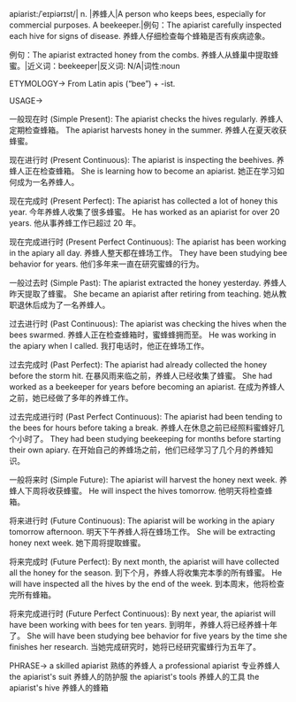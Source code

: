 apiarist:/ˈeɪpiərɪst/| n. |养蜂人|A person who keeps bees, especially for commercial purposes.  A beekeeper.|例句：The apiarist carefully inspected each hive for signs of disease. 养蜂人仔细检查每个蜂箱是否有疾病迹象。

例句：The apiarist extracted honey from the combs. 养蜂人从蜂巢中提取蜂蜜。|近义词：beekeeper|反义词: N/A|词性:noun


ETYMOLOGY->
From Latin apis (“bee”) + -ist.

USAGE->

一般现在时 (Simple Present):
The apiarist checks the hives regularly. 养蜂人定期检查蜂箱。
The apiarist harvests honey in the summer. 养蜂人在夏天收获蜂蜜。

现在进行时 (Present Continuous):
The apiarist is inspecting the beehives. 养蜂人正在检查蜂箱。
She is learning how to become an apiarist. 她正在学习如何成为一名养蜂人。


现在完成时 (Present Perfect):
The apiarist has collected a lot of honey this year. 今年养蜂人收集了很多蜂蜜。
He has worked as an apiarist for over 20 years. 他从事养蜂工作已超过 20 年。

现在完成进行时 (Present Perfect Continuous):
The apiarist has been working in the apiary all day. 养蜂人整天都在蜂场工作。
They have been studying bee behavior for years. 他们多年来一直在研究蜜蜂的行为。


一般过去时 (Simple Past):
The apiarist extracted the honey yesterday. 养蜂人昨天提取了蜂蜜。
She became an apiarist after retiring from teaching. 她从教职退休后成为了一名养蜂人。


过去进行时 (Past Continuous):
The apiarist was checking the hives when the bees swarmed. 养蜂人正在检查蜂箱时，蜜蜂蜂拥而至。
He was working in the apiary when I called. 我打电话时，他正在蜂场工作。


过去完成时 (Past Perfect):
The apiarist had already collected the honey before the storm hit. 在暴风雨来临之前，养蜂人已经收集了蜂蜜。
She had worked as a beekeeper for years before becoming an apiarist. 在成为养蜂人之前，她已经做了多年的养蜂工作。


过去完成进行时 (Past Perfect Continuous):
The apiarist had been tending to the bees for hours before taking a break. 养蜂人在休息之前已经照料蜜蜂好几个小时了。
They had been studying beekeeping for months before starting their own apiary. 在开始自己的养蜂场之前，他们已经学习了几个月的养蜂知识。

一般将来时 (Simple Future):
The apiarist will harvest the honey next week. 养蜂人下周将收获蜂蜜。
He will inspect the hives tomorrow. 他明天将检查蜂箱。


将来进行时 (Future Continuous):
The apiarist will be working in the apiary tomorrow afternoon. 明天下午养蜂人将在蜂场工作。
She will be extracting honey next week. 她下周将提取蜂蜜。

将来完成时 (Future Perfect):
By next month, the apiarist will have collected all the honey for the season. 到下个月，养蜂人将收集完本季的所有蜂蜜。
He will have inspected all the hives by the end of the week. 到本周末，他将检查完所有蜂箱。

将来完成进行时 (Future Perfect Continuous):
By next year, the apiarist will have been working with bees for ten years. 到明年，养蜂人将已经养蜂十年了。
She will have been studying bee behavior for five years by the time she finishes her research. 当她完成研究时，她将已经研究蜜蜂行为五年了。


PHRASE->
a skilled apiarist 熟练的养蜂人
a professional apiarist 专业养蜂人
the apiarist's suit 养蜂人的防护服
the apiarist's tools 养蜂人的工具
the apiarist's hive 养蜂人的蜂箱
